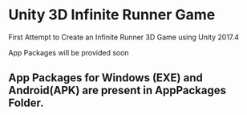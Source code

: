 # Unity 3D Infinite Runner Game
 First Attempt to Create an Infinite Runner 3D Game using Unity 2017.4

App Packages will be provided soon

## App Packages for Windows (EXE) and Android(APK) are present in AppPackages Folder.
